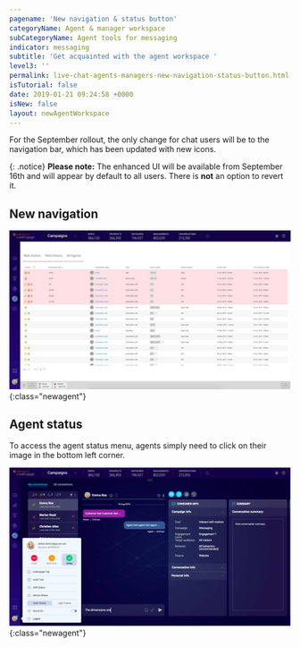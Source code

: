 ```yaml
---
pagename: 'New navigation & status button'
categoryName: Agent & manager workspace
subCategoryName: Agent tools for messaging
indicator: messaging
subtitle: 'Get acquainted with the agent workspace '
level3: ''
permalink: live-chat-agents-managers-new-navigation-status-button.html
isTutorial: false
date: 2019-01-21 09:24:58 +0000
isNew: false
layout: newAgentWorkspace
---
```


For the September rollout, the only change for chat users will be to the navigation bar, which has been updated with new icons.

{: .notice}
**Please note:** The enhanced UI will be available from September 16th and will appear by default to all users. There is **not** an option to revert it.  

## New navigation

![alt text](img/chat-users-screenshot.png){:class="newagent"}

## Agent status

To access the agent status menu, agents simply need to click on their image in the bottom left corner.

![alt text](img/new-agent-workspace-screenshot-1.png){:class="newagent"}
